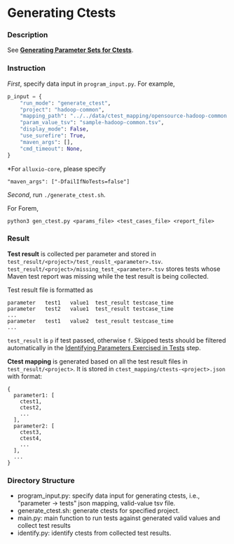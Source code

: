 # Generating Ctests

### Description

See **[Generating Parameter Sets for Ctests](https://github.com/xlab-uiuc/openctest/tree/main/core#12-generating-parameter-sets-for-ctests)**.

### Instruction

*First*, specify data input in `program_input.py`. For example,

```python
p_input = {
    "run_mode": "generate_ctest",
    "project": "hadoop-common",
    "mapping_path": "../../data/ctest_mapping/opensource-hadoop-common.json",
    "param_value_tsv": "sample-hadoop-common.tsv",
    "display_mode": False,
    "use_surefire": True,
    "maven_args": [],
    "cmd_timeout": None,
}
```

*For `alluxio-core`, please specify
```
"maven_args": ["-DfailIfNoTests=false"]
```

*Second*, run `./generate_ctest.sh`.

For Forem,
```
python3 gen_ctest.py <params_file> <test_cases_file> <report_file>
```


### Result

**Test result** is collected per parameter and stored in `test_result/<project>/test_reuslt_<parameter>.tsv`.  `test_result/<project>/missing_test_<parameter>.tsv` stores tests whose Maven test report was missing while the test result is being collected.

Test result file is formatted as
```
parameter	test1	value1	test_result	testcase_time	
parameter	test2	value1	test_result	testcase_time
...
parameter	test1	value2	test_result	testcase_time
...
```

`test_result` is `p` if test passed, otherwise `f`. Skipped tests should be filtered automatically in the [Identifying Parameters Exercised in Tests](https://github.com/xlab-uiuc/openctest/tree/main/core#11-identifying-parameters-exercised-in-tests) step.

**Ctest mapping** is generated based on all the test result files in `test_result/<project>`. It is stored in `ctest_mapping/ctests-<project>.json` with format:
```
{
  parameter1: [
    ctest1,
    ctest2,
    ...
  ],
  parameter2: [
    ctest3,
    ctest4,
    ...
  ],
  ...
}
```

### Directory Structure

- program_input.py: specify data input for generating ctests, i.e., "parameter -> tests" json mapping, valid-value tsv file.
- generate_ctest.sh: generate ctests for specified project.
- main.py: main function to run tests against generated valid values and collect test results
- identify.py: identify ctests from collected test results.
